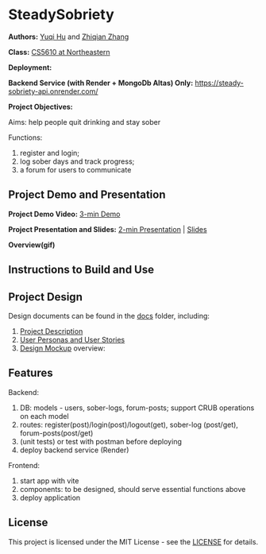 # SteadySobriety
**Authors:** [Yuqi Hu](https://yuqihu1103.github.io/) and [Zhiqian Zhang](https://zhiqian-zhang.github.io/ZhiqianZhang-Peronal-Website/)

**Class:** [CS5610 at Northeastern](https://johnguerra.co/classes/webDevelopment_fall_2023/)

**Deployment:**

**Backend Service (with Render + MongoDb Altas) Only:** https://steady-sobriety-api.onrender.com/

**Project Objectives:**

Aims: help people quit drinking and stay sober

Functions: 
1. register and login;
2. log sober days and track progress;
3. a forum for users to communicate

## Project Demo and Presentation

**Project Demo Video:** [3-min Demo]()

**Project Presentation and Slides:** [2-min Presentation]() | [Slides]()

**Overview(gif)**

## Instructions to Build and Use

## Project Design

Design documents can be found in the [docs](docs) folder, including:

1. [Project Description](docs/project_description.txt)
2. [User Personas and User Stories](docs/user_personas_and_stories.txt)
3. [Design Mockup](docs/design_mockup.pdf) overview:

## Features

Backend:
1. DB: models - users, sober-logs, forum-posts; support CRUB operations on each model
2. routes: register(post)/login(post)/logout(get), sober-log (post/get), forum-posts(post/get)
3. (unit tests) or test with postman before deploying
4. deploy backend service (Render)

Frontend:
1. start app with vite
2. components: to be designed, should serve essential functions above
3. deploy application

## License

This project is licensed under the MIT License - see the [LICENSE](LICENSE) for details.
